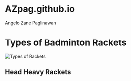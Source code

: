 # AZpag.github.io
Angelo Zane Paglinawan
# Types of Badminton Rackets
 ![Types of Rackets](https://badmintonhq.co.uk/pages/badminton-rackets-buying-guide)
## Head Heavy Rackets
